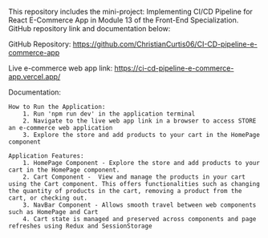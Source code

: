 This repository includes the mini-project: Implementing CI/CD Pipeline for React E-Commerce App in Module 13 of the Front-End Specialization. GitHub repository link and documentation below:

GitHub Repository: https://github.com/ChristianCurtis06/CI-CD-pipeline-e-commerce-app

Live e-commerce web app link: https://ci-cd-pipeline-e-commerce-app.vercel.app/

Documentation:

    How to Run the Application:
        1. Run 'npm run dev' in the application terminal
        2. Navigate to the live web app link in a browser to access STORE an e-commerce web application
        3. Explore the store and add products to your cart in the HomePage component

    Application Features:
        1. HomePage Component - Explore the store and add products to your cart in the HomePage component.
        2. Cart Component -  View and manage the products in your cart using the Cart component. This offers functionalities such as changing the quantity of products in the cart, removing a product from the cart, or checking out.
        3. NavBar Component - Allows smooth travel between web components such as HomePage and Cart
        4. Cart state is managed and preserved across components and page refreshes using Redux and SessionStorage